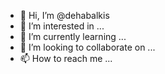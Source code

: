 - 👋 Hi, I’m @dehabalkis
- 👀 I’m interested in ...
- 🌱 I’m currently learning ...
- 💞️ I’m looking to collaborate on ...
- 📫 How to reach me ...

<!---
dehabalkis/dehabalkis is a ✨ special ✨ repository because its `README.md` (this file) appears on your GitHub profile.
You can click the Preview link to take a look at your changes.
--->
